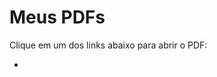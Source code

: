 <!DOCTYPE html>
<html lang="pt-BR">
<head>
  <meta charset="UTF-8">
  <title>Meus PDFs</title>
</head>
<body>
  <h1>Meus PDFs</h1>
  <p>Clique em um dos links abaixo para abrir o PDF:</p>
  <ul>
    <li><a href="https://docs.google.com/document/d/1_xNyJMkXbv2zNLPkIW-tkFf0JKiJzVuf/edit
    <li><a href=https://docs.google.com/document/d/1XsQxwvaO21M5jqaQyAHo4bXJf-fl1ygpKMkMrp1X0L8/edit?tab=t.0
    <li><a href=https://docs.google.com/document/d/1gf6_831Z3lUVv1IDVACHS_vq77Wlt3RSwrxAOMk-CPs/edit?tab=t.0
  </ul>
</body>
</html>
